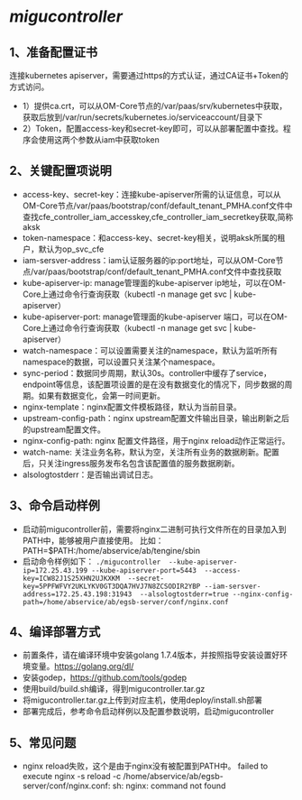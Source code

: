 ***migucontroller***
=====================
**1、准备配置证书**
---------------------
连接kubernetes apiserver，需要通过https的方式认证，通过CA证书+Token的方式访问。
*    1）提供ca.crt，可以从OM-Core节点的/var/paas/srv/kubernetes中获取，获取后放到/var/run/secrets/kubernetes.io/serviceaccount/目录下
*    2）Token，配置access-key和secret-key即可，可以从部署配置中查找。程序会使用这两个参数从iam中获取token

**2、关键配置项说明**
---------------------
* access-key、secret-key：连接kube-apiserver所需的认证信息，可以从OM-Core节点/var/paas/bootstrap/conf/default_tenant_PMHA.conf文件中查找cfe_controller_iam_accesskey,cfe_controller_iam_secretkey获取,简称aksk
* token-namespace：和access-key、secret-key相关，说明aksk所属的租户，默认为op_svc_cfe
* iam-sersver-address：iam认证服务器的ip:port地址，可以从OM-Core节点/var/paas/bootstrap/conf/default_tenant_PMHA.conf文件中查找获取
* kube-apiserver-ip: manage管理面的kube-apiserver ip地址，可以在OM-Core上通过命令行查询获取（kubectl -n manage get svc | kube-apiserver）
* kube-apiserver-port: manage管理面的kube-apiserver 端口，可以在OM-Core上通过命令行查询获取（kubectl -n manage get svc | kube-apiserver）
* watch-namespace：可以设置需要关注的namespace，默认为监听所有namespace的数据，可以设置只关注某个namespace。
* sync-period：数据同步周期，默认30s。controller中缓存了service，endpoint等信息，该配置项设置的是在没有数据变化的情况下，同步数据的周期。如果有数据变化，会第一时间更新。
* nginx-template：nginx配置文件模板路径，默认为当前目录。
* upstream-config-path：nginx upstream配置文件输出目录，输出刷新之后的upstream配置文件。
* nginx-config-path: nginx 配置文件路径，用于nginx reload动作正常运行。
* watch-name: 关注业务名称，默认为空，关注所有业务的数据刷新。配置后，只关注ingress服务发布名包含该配置值的服务数据刷新。
* alsologtostderr：是否输出调试日志。

**3、命令启动样例**
---------------------
* 启动前migucontroller前，需要将nginx二进制可执行文件所在的目录加入到PATH中，能够被用户直接使用。
 比如：PATH=$PATH:/home/abservice/ab/tengine/sbin
* 启动命令样例如下：
`./migucontroller  --kube-apiserver-ip=172.25.43.199 --kube-apiserver-port=5443  --access-key=ICW82J1S25XHN2UJKXKM  --secret-key=5PPFWFVY2UKLYKV0GT3DQA7HVJ7N8ZCSODIR2YBP --iam-sersver-address=172.25.43.198:31943  --alsologtostderr=true --nginx-config-path=/home/abservice/ab/egsb-server/conf/nginx.conf`

**4、编译部署方式**
--------------------- 
* 前置条件，请在编译环境中安装golang 1.7.4版本，并按照指导安装设置好环境变量。https://golang.org/dl/
* 安装godep，https://github.com/tools/godep
* 使用build/build.sh编译，得到migucontroller.tar.gz
* 将migucontroller.tar.gz上传到对应主机，使用deploy/install.sh部署
* 部署完成后，参考命令启动样例以及配置参数说明，启动migucontroller

**5、常见问题**
---------------------
* nginx reload失败，这个是由于nginx没有被配置到PATH中。 
failed to execute nginx -s reload -c /home/abservice/ab/egsb-server/conf/nginx.conf: sh: nginx: command not found